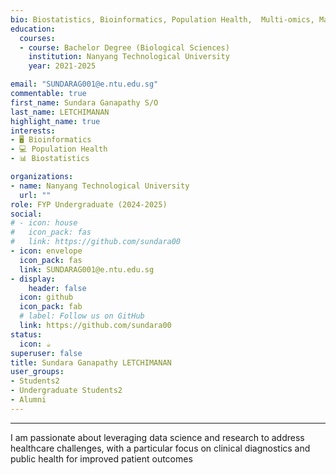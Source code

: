 ```yaml
---
bio: Biostatistics, Bioinformatics, Population Health,  Multi-omics, Mathematics Modelling.
education:
  courses:
  - course: Bachelor Degree (Biological Sciences)
    institution: Nanyang Technological University
    year: 2021-2025

email: "SUNDARAG001@e.ntu.edu.sg"
commentable: true
first_name: Sundara Ganapathy S/O
last_name: LETCHIMANAN
highlight_name: true
interests:
- 🖥 Bioinformatics
- 💻 Population Health
- 📊 Biostatistics

organizations:
- name: Nanyang Technological University
  url: ""
role: FYP Undergraduate (2024-2025)
social:
# - icon: house
#   icon_pack: fas
#   link: https://github.com/sundara00
- icon: envelope
  icon_pack: fas
  link: SUNDARAG001@e.ntu.edu.sg
- display:
    header: false
  icon: github
  icon_pack: fab
  # label: Follow us on GitHub
  link: https://github.com/sundara00
status:
  icon: ☕️
superuser: false
title: Sundara Ganapathy LETCHIMANAN
user_groups:
- Students2
- Undergraduate Students2
- Alumni
---
```


---

I am passionate about leveraging data science and research to address healthcare challenges, with a particular focus on clinical diagnostics and public health for improved patient outcomes
 

